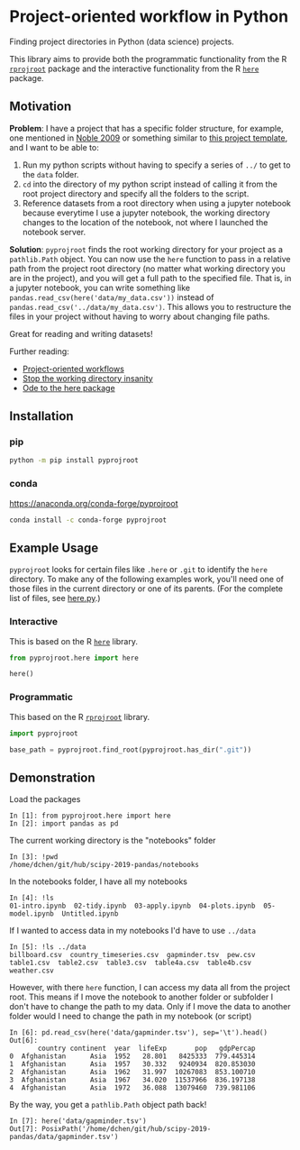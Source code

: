 # Project-oriented workflow in Python

Finding project directories in Python (data science) projects.

This library aims to provide both
the programmatic functionality from the R [`rprojroot`][rprojroot] package
and the interactive functionality from the R [`here`][here] package.

## Motivation

**Problem**: I have a project that has a specific folder structure,
for example, one mentioned in [Noble 2009][noble2009] or something similar to [this project template][project-template],
and I want to be able to:

1. Run my python scripts without having to specify a series of `../` to get to the `data` folder.
2. `cd` into the directory of my python script instead of calling it from the root project directory and specify all the folders to the script.
3. Reference datasets from a root directory when using a jupyter notebook because everytime I use a jupyter notebook,
  the working directory changes to the location of the notebook, not where I launched the notebook server.

**Solution**: `pyprojroot` finds the root working directory for your project as a `pathlib.Path` object.
You can now use the `here` function to pass in a relative path from the project root directory
(no matter what working directory you are in the project),
and you will get a full path to the specified file.
That is, in a jupyter notebook,
you can write something like `pandas.read_csv(here('data/my_data.csv'))`
instead of `pandas.read_csv('../data/my_data.csv')`.
This allows you to restructure the files in your project without having to worry about changing file paths.

Great for reading and writing datasets!

Further reading:

* [Project-oriented workflows](https://www.tidyverse.org/articles/2017/12/workflow-vs-script/)
* [Stop the working directory insanity](https://gist.github.com/jennybc/362f52446fe1ebc4c49f)
* [Ode to the here package](https://github.com/jennybc/here_here)

## Installation

### pip

```bash
python -m pip install pyprojroot
```

### conda

https://anaconda.org/conda-forge/pyprojroot

```bash
conda install -c conda-forge pyprojroot
```

## Example Usage

`pyprojroot` looks for certain files like `.here` or `.git` to identify the `here` directory. To make any of the following examples work, you'll need one of those files in the current directory or one of its parents. (For the complete list of files, see [here.py](src/pyprojroot/here.py).)

### Interactive

This is based on the R [`here`][here] library.

```python
from pyprojroot.here import here

here()
```

### Programmatic

This based on the R [`rprojroot`][rprojroot] library.

```python
import pyprojroot

base_path = pyprojroot.find_root(pyprojroot.has_dir(".git"))
```

## Demonstration

Load the packages

```
In [1]: from pyprojroot.here import here
In [2]: import pandas as pd
```

The current working directory is the "notebooks" folder

```
In [3]: !pwd
/home/dchen/git/hub/scipy-2019-pandas/notebooks
```

In the notebooks folder, I have all my notebooks

```
In [4]: !ls
01-intro.ipynb  02-tidy.ipynb  03-apply.ipynb  04-plots.ipynb  05-model.ipynb  Untitled.ipynb
```

If I wanted to access data in my notebooks I'd have to use `../data`

```
In [5]: !ls ../data
billboard.csv  country_timeseries.csv  gapminder.tsv  pew.csv  table1.csv  table2.csv  table3.csv  table4a.csv  table4b.csv  weather.csv
```

However, with there `here` function, I can access my data all from the project root.
This means if I move the notebook to another folder or subfolder I don't have to change the path to my data.
Only if I move the data to another folder would I need to change the path in my notebook (or script)

```
In [6]: pd.read_csv(here('data/gapminder.tsv'), sep='\t').head()
Out[6]:
       country continent  year  lifeExp       pop   gdpPercap
0  Afghanistan      Asia  1952   28.801   8425333  779.445314
1  Afghanistan      Asia  1957   30.332   9240934  820.853030
2  Afghanistan      Asia  1962   31.997  10267083  853.100710
3  Afghanistan      Asia  1967   34.020  11537966  836.197138
4  Afghanistan      Asia  1972   36.088  13079460  739.981106
```

By the way, you get a `pathlib.Path` object path back!

```
In [7]: here('data/gapminder.tsv')
Out[7]: PosixPath('/home/dchen/git/hub/scipy-2019-pandas/data/gapminder.tsv')
```

[here]: https://github.com/r-lib/here
[rprojroot]: https://github.com/r-lib/rprojroot
[noble2009]: https://journals.plos.org/ploscompbiol/article?id=10.1371/journal.pcbi.1000424
[project-template]: https://chendaniely.github.io/sdal/2017/05/30/project_templates/
